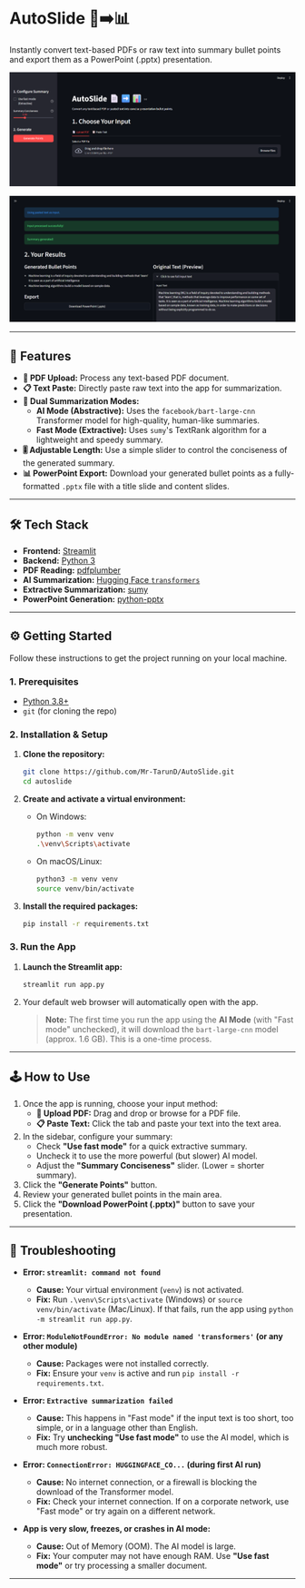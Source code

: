 # AutoSlide 📄➡️📊

Instantly convert text-based PDFs or raw text into summary bullet points and export them as a PowerPoint (.pptx) presentation.

![AutoSlide Screenshot](https://github.com/Mr-TarunD/AutoSlide/blob/fec73d7b2b61d342bf3b1bb53056a5ec83a3f436/Screenshot%202025-10-28%20214944.png)

![AutoSlide Screenshot](https://github.com/Mr-TarunD/AutoSlide/blob/423b91bc5d0fe812dd47e727ac9d17c8d84fd202/Screenshot%202025-10-28%20215035.png)


---

## 🚀 Features

* **📄 PDF Upload:** Process any text-based PDF document.
* **📋 Text Paste:** Directly paste raw text into the app for summarization.
* **🤖 Dual Summarization Modes:**
    * **AI Mode (Abstractive):** Uses the `facebook/bart-large-cnn` Transformer model for high-quality, human-like summaries.
    * **Fast Mode (Extractive):** Uses `sumy`'s TextRank algorithm for a lightweight and speedy summary.
* **🎚️ Adjustable Length:** Use a simple slider to control the conciseness of the generated summary.
* **📊 PowerPoint Export:** Download your generated bullet points as a fully-formatted `.pptx` file with a title slide and content slides.

---

## 🛠️ Tech Stack

* **Frontend:** [Streamlit](https://streamlit.io/)
* **Backend:** [Python 3](https://www.python.org/)
* **PDF Reading:** [pdfplumber](https://github.com/jsvine/pdfplumber)
* **AI Summarization:** [Hugging Face `transformers`](https://huggingface.co/docs/transformers/index)
* **Extractive Summarization:** [sumy](https://github.com/miso-belica/sumy)
* **PowerPoint Generation:** [python-pptx](https://python-pptx.readthedocs.io/en/latest/)

---

## ⚙️ Getting Started

Follow these instructions to get the project running on your local machine.

### 1. Prerequisites

* [Python 3.8+](https://www.python.org/downloads/)
* `git` (for cloning the repo)

### 2. Installation & Setup

1.  **Clone the repository:**
    ```bash
    git clone https://github.com/Mr-TarunD/AutoSlide.git
    cd autoslide
    ```

2.  **Create and activate a virtual environment:**
    * On Windows:
        ```bash
        python -m venv venv
        .\venv\Scripts\activate
        ```
    * On macOS/Linux:
        ```bash
        python3 -m venv venv
        source venv/bin/activate
        ```

3.  **Install the required packages:**
    ```bash
    pip install -r requirements.txt
    ```

### 3. Run the App

1.  **Launch the Streamlit app:**
    ```bash
    streamlit run app.py
    ```
2.  Your default web browser will automatically open with the app.

    > **Note:** The first time you run the app using the **AI Mode** (with "Fast mode" unchecked), it will download the `bart-large-cnn` model (approx. 1.6 GB). This is a one-time process.

---

## 🕹️ How to Use

1.  Once the app is running, choose your input method:
    * **📄 Upload PDF:** Drag and drop or browse for a PDF file.
    * **📋 Paste Text:** Click the tab and paste your text into the text area.
2.  In the sidebar, configure your summary:
    * Check **"Use fast mode"** for a quick extractive summary.
    * Uncheck it to use the more powerful (but slower) AI model.
    * Adjust the **"Summary Conciseness"** slider. (Lower = shorter summary).
3.  Click the **"Generate Points"** button.
4.  Review your generated bullet points in the main area.
5.  Click the **"Download PowerPoint (.pptx)"** button to save your presentation.

---

## 🔧 Troubleshooting

* **Error: `streamlit: command not found`**
    * **Cause:** Your virtual environment (`venv`) is not activated.
    * **Fix:** Run `.\venv\Scripts\activate` (Windows) or `source venv/bin/activate` (Mac/Linux). If that fails, run the app using `python -m streamlit run app.py`.

* **Error: `ModuleNotFoundError: No module named 'transformers'` (or any other module)**
    * **Cause:** Packages were not installed correctly.
    * **Fix:** Ensure your `venv` is active and run `pip install -r requirements.txt`.

* **Error: `Extractive summarization failed`**
    * **Cause:** This happens in "Fast mode" if the input text is too short, too simple, or in a language other than English.
    * **Fix:** Try **unchecking "Use fast mode"** to use the AI model, which is much more robust.

* **Error: `ConnectionError: HUGGINGFACE_CO...` (during first AI run)**
    * **Cause:** No internet connection, or a firewall is blocking the download of the Transformer model.
    * **Fix:** Check your internet connection. If on a corporate network, use "Fast mode" or try again on a different network.

* **App is very slow, freezes, or crashes in AI mode:**
    * **Cause:** Out of Memory (OOM). The AI model is large.
    * **Fix:** Your computer may not have enough RAM. Use **"Use fast mode"** or try processing a smaller document.

---

